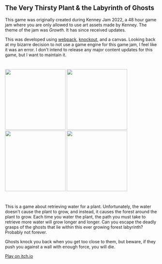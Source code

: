 The Very Thirsty Plant & the Labyrinth of Ghosts
-------

This game was originally created during Kenney Jam 2022, a 48 hour game jam where you are only allowed to use art assets made by Kenney. The theme of the jam was *Growth*. It has since received updates.

This was developed using [webpack](https://github.com/webpack/webpack), [knockout](https://github.com/knockout/knockout), and a canvas. Looking back at my bizarre decision to not use a game engine for this game jam, I feel like it was an error. I don't intend to release any major content updates for this game, but I want to maintain it.

#

<img width="200" src="https://img.itch.zone/aW1hZ2UvMTY3MTMxNS85ODQxMjI1LnBuZw==/original/EBu4cV.png" /> <img width="200" src="https://img.itch.zone/aW1hZ2UvMTY3MTMxNS85ODkyMzY1LnBuZw==/original/SzY2LF.png" /> <img width="200" src="https://img.itch.zone/aW1hZ2UvMTY3MTMxNS85ODkyMzc0LnBuZw==/347x500/jrAkdv.png" /> <img width="200" src="https://img.itch.zone/aW1hZ2UvMTY3MTMxNS85ODkyMzc3LnBuZw==/347x500/JGFqJy.png" />

#

This is a game about retrieving water for a plant. Unfortunately, the water doesn't cause the plant to grow, and instead, it causes the forest around the plant to grow. Each time you water the plant, the path you must take to retrieve more water will grow longer and longer. Can you escape the deadly grasps of the ghosts that lie within this ever growing forest labyrinth? Probably not forever.

Ghosts knock you back when you get too close to them, but beware, if they push you against a wall with enough force, you will die.


[Play on itch.io](https://marmadilemanteater.itch.io/the-very-thirsty-plant-the-labrynth-of-ghosts)
